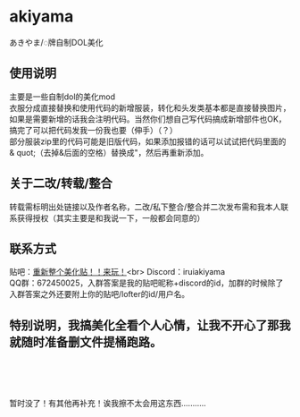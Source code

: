 # akiyama
あきやま/◌牌自制DOL美化



## 使用说明
主要是一些自制dol的美化mod<br>
  衣服分成直接替换和使用代码的新增服装，转化和头发类基本都是直接替换图片，如果是需要新增的话我会注明代码。当然你们想自己写代码搞成新增部件也OK，搞完了可以把代码发我一份我也要（伸手）（？）<br>
  部分服装zip里的代码可能是旧版代码，如果添加报错的话可以试试把代码里面的 & quot;（去掉&后面的空格）替换成"，然后再重新添加。

## 关于二改/转载/整合
 转载需标明出处链接以及作者名称，二改/私下整合/整合并二次发布需和我本人联系获得授权（其实主要是和我说一下，一般都会同意的） 
 
 ## 联系方式
 贴吧：[重新整个美化贴！！来玩！](https://tieba.baidu.com/p/8716380549?)<br>
 Discord：iruiakiyama<br>
 QQ群：672450025，入群答案是我的贴吧昵称+discord的id，加群的时候除了入群答案之外还要附上你的贴吧/lofter的id/用户名。<br>

  ## 特别说明，我搞美化全看个人心情，让我不开心了那我就随时准备删文件提桶跑路。
<br>
<br>
<br>
<br>
暂时没了！有其他再补充！诶我擦不太会用这东西...........
